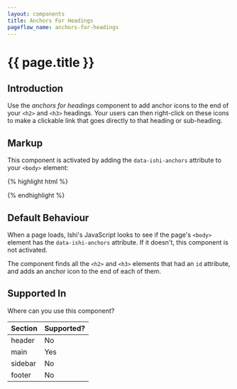 ```yaml
---
layout: components
title: Anchors For Headings
pageflow_name: anchors-for-headings
---
```


# {{ page.title }}

## Introduction

Use the _anchors for headings_ component to add anchor icons to the end of your `<h2>` and `<h3>` headings. Your users can then right-click on these icons to make a clickable link that goes directly to that heading or sub-heading.

## Markup

This component is activated by adding the `data-ishi-anchors` attribute to your `<body>` element:

{% highlight html %}
<body data-ishi-anchors="1">
    <!-- content goes here -->
</body>
{% endhighlight %}

## Default Behaviour

When a page loads, Ishi's JavaScript looks to see if the page's `<body>` element has the `data-ishi-anchors` attribute.  If it doesn't, this component is not activated.

The component finds all the `<h2>` and `<h3>` elements that had an `id` attribute, and adds an anchor icon to the end of each of them.

## Supported In

Where can you use this component?

Section | Supported?
--------|-----------
header | No
main | Yes
sidebar | No
footer | No